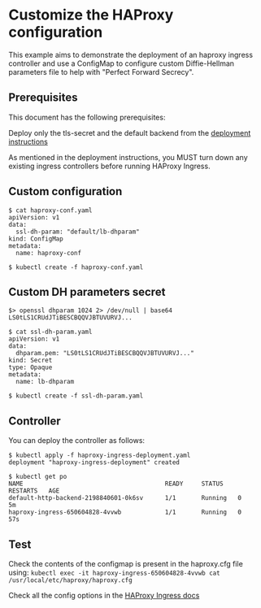 # Customize the HAProxy configuration

This example aims to demonstrate the deployment of an haproxy ingress controller and
use a ConfigMap to configure custom Diffie-Hellman parameters file to help with
"Perfect Forward Secrecy".

## Prerequisites

This document has the following prerequisites:

Deploy only the tls-secret and the default backend from the [deployment instructions](../../../deployment/haproxy/)

As mentioned in the deployment instructions, you MUST turn down any existing
ingress controllers before running HAProxy Ingress.

## Custom configuration

```console
$ cat haproxy-conf.yaml
apiVersion: v1
data:
  ssl-dh-param: "default/lb-dhparam"
kind: ConfigMap
metadata:
  name: haproxy-conf
```

```console
$ kubectl create -f haproxy-conf.yaml
```

## Custom DH parameters secret

```console
$> openssl dhparam 1024 2> /dev/null | base64
LS0tLS1CRUdJTiBESCBQQVJBTUVURVJ...
```

```console
$ cat ssl-dh-param.yaml
apiVersion: v1
data:
  dhparam.pem: "LS0tLS1CRUdJTiBESCBQQVJBTUVURVJ..."
kind: Secret
type: Opaque
metadata:
  name: lb-dhparam
```

```console
$ kubectl create -f ssl-dh-param.yaml
```

## Controller

You can deploy the controller as follows:

```console
$ kubectl apply -f haproxy-ingress-deployment.yaml
deployment "haproxy-ingress-deployment" created

$ kubectl get po
NAME                                       READY     STATUS    RESTARTS   AGE
default-http-backend-2198840601-0k6sv      1/1       Running   0          5m
haproxy-ingress-650604828-4vvwb            1/1       Running   0          57s
```

## Test

Check the contents of the configmap is present in the haproxy.cfg file using:
`kubectl exec -it haproxy-ingress-650604828-4vvwb cat /usr/local/etc/haproxy/haproxy.cfg`

Check all the config options in the [HAProxy Ingress docs](https://github.com/jcmoraisjr/haproxy-ingress#configmap)
